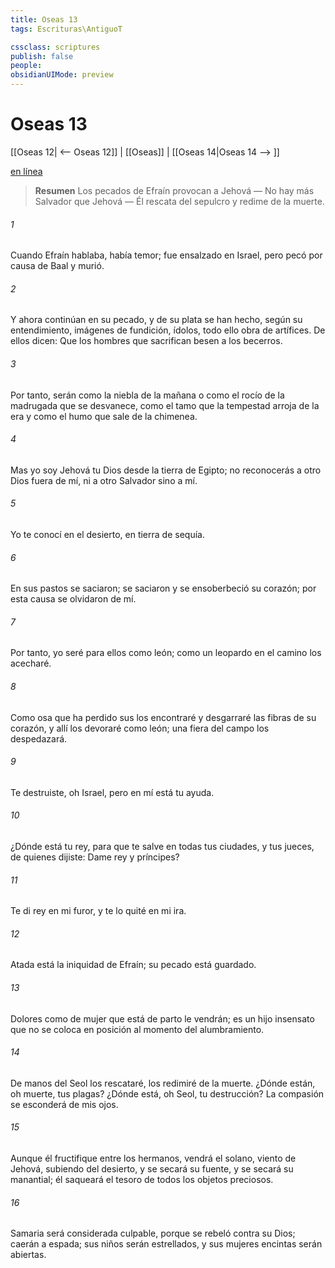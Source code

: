 ```yaml
---
title: Oseas 13
tags: Escrituras\AntiguoT

cssclass: scriptures
publish: false
people:
obsidianUIMode: preview
---
```


# Oseas 13
[[Oseas 12| <-- Oseas 12]] | [[Oseas]] | [[Oseas 14|Oseas 14 --> ]]

[en línea](https://churchofjesuschrist.org/study/scriptures/ot/hosea/13?lang=spa)

> __Resumen__
Los pecados de Efraín provocan a Jehová — No hay más Salvador que Jehová — Él rescata del sepulcro y redime de la muerte.

###### 1 
Cuando Efraín hablaba, había temor; fue ensalzado en Israel, pero pecó por causa de Baal y murió.

###### 2 
Y ahora continúan en su pecado, y de su plata se han hecho, según su entendimiento, imágenes de fundición, ídolos, todo ello obra de artífices. De ellos dicen: Que los hombres que sacrifican besen a los becerros.

###### 3 
Por tanto, serán como la niebla de la mañana o como el rocío de la madrugada que se desvanece, como el tamo que la tempestad arroja de la era y como el humo que sale de la chimenea.

###### 4 
Mas yo soy Jehová tu Dios desde la tierra de Egipto; no reconocerás a otro Dios fuera de mí, ni a otro Salvador sino a mí.

###### 5 
Yo te conocí en el desierto, en tierra de sequía.

###### 6 
En sus pastos se saciaron; se saciaron y se ensoberbeció su corazón; por esta causa se olvidaron de mí.

###### 7 
Por tanto, yo seré para ellos como león; como un leopardo en el camino los acecharé.

###### 8 
Como osa que ha perdido sus  los encontraré y desgarraré las fibras de su corazón, y allí los devoraré como león; una fiera del campo los despedazará.

###### 9 
Te destruiste, oh Israel, pero en mí está tu ayuda.

###### 10 
¿Dónde está tu rey, para que te salve en todas tus ciudades, y tus jueces, de quienes dijiste: Dame rey y príncipes?

###### 11 
Te di rey en mi furor, y te lo quité en mi ira.

###### 12 
Atada está la iniquidad de Efraín; su pecado está guardado.

###### 13 
Dolores como de mujer que está de parto le vendrán; es un hijo insensato que no se coloca en posición al momento del alumbramiento.

###### 14 
De manos del Seol los rescataré, los redimiré de la muerte. ¿Dónde están, oh muerte, tus plagas? ¿Dónde está, oh Seol, tu destrucción? La compasión se esconderá de mis ojos.

###### 15 
Aunque él fructifique entre los hermanos, vendrá el solano, viento de Jehová, subiendo del desierto, y se secará su fuente, y se secará su manantial; él saqueará el tesoro de todos los objetos preciosos.

###### 16 
Samaria será considerada culpable, porque se rebeló contra su Dios; caerán a espada; sus niños serán estrellados, y sus mujeres encintas serán abiertas.

